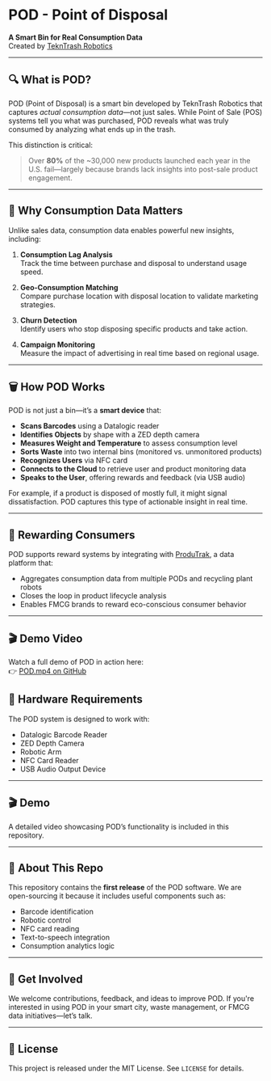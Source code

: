 # POD - Point of Disposal  
**A Smart Bin for Real Consumption Data**  
Created by [TeknTrash Robotics](https://www.tekntrash.com)

---

## 🔍 What is POD?

POD (Point of Disposal) is a smart bin developed by TeknTrash Robotics that captures *actual consumption data*—not just sales. While Point of Sale (POS) systems tell you what was purchased, POD reveals what was truly consumed by analyzing what ends up in the trash.

This distinction is critical:  
> Over **80%** of the ~30,000 new products launched each year in the U.S. fail—largely because brands lack insights into post-sale product engagement.

---

## 🧠 Why Consumption Data Matters

Unlike sales data, consumption data enables powerful new insights, including:

1. **Consumption Lag Analysis**  
   Track the time between purchase and disposal to understand usage speed.

2. **Geo-Consumption Matching**  
   Compare purchase location with disposal location to validate marketing strategies.

3. **Churn Detection**  
   Identify users who stop disposing specific products and take action.

4. **Campaign Monitoring**  
   Measure the impact of advertising in real time based on regional usage.

---

## 🗑️ How POD Works

POD is not just a bin—it’s a **smart device** that:

- **Scans Barcodes** using a Datalogic reader  
- **Identifies Objects** by shape with a ZED depth camera  
- **Measures Weight and Temperature** to assess consumption level  
- **Sorts Waste** into two internal bins (monitored vs. unmonitored products)  
- **Recognizes Users** via NFC card  
- **Connects to the Cloud** to retrieve user and product monitoring data  
- **Speaks to the User**, offering rewards and feedback (via USB audio)

For example, if a product is disposed of mostly full, it might signal dissatisfaction. POD captures this type of actionable insight in real time.

---

## 🎁 Rewarding Consumers

POD supports reward systems by integrating with [ProduTrak](https://www.produtrak.com), a data platform that:

- Aggregates consumption data from multiple PODs and recycling plant robots  
- Closes the loop in product lifecycle analysis  
- Enables FMCG brands to reward eco-conscious consumer behavior  

---

## 🎬 Demo Video

Watch a full demo of POD in action here:  
👉 [POD.mp4 on GitHub](https://github.com/tekntrash/POD/blob/main/POD.mp4)

## 🧰 Hardware Requirements

The POD system is designed to work with:

- Datalogic Barcode Reader  
- ZED Depth Camera  
- Robotic Arm  
- NFC Card Reader  
- USB Audio Output Device  

---

## 🎬 Demo

A detailed video showcasing POD’s functionality is included in this repository.  

---

## 💾 About This Repo

This repository contains the **first release** of the POD software. We are open-sourcing it because it includes useful components such as:

- Barcode identification  
- Robotic control  
- NFC card reading  
- Text-to-speech integration  
- Consumption analytics logic  

---

## 🧪 Get Involved

We welcome contributions, feedback, and ideas to improve POD. If you're interested in using POD in your smart city, waste management, or FMCG data initiatives—let’s talk.

---

## 📜 License

This project is released under the MIT License. See `LICENSE` for details.
